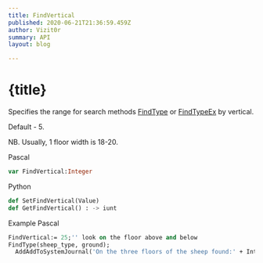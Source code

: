 ```yaml
---
title: FindVertical
published: 2020-06-21T21:36:59.459Z
author: Vizit0r
summary: API
layout: blog

---
```


# {title}

Specifies the range for search methods [FindType](Api/FindType) or [FindTypeEx](Api/FindTypeEx) by vertical.

Default - 5.

NB. Usually, 1 floor width is 18-20.


Pascal

```pascal
var FindVertical:Integer
```



Python
```python
def SetFindVertical(Value)
def GetFindVertical() : -> iunt

```


Example Pascal
```pascal
FindVertical:= 25;'' look on the floor above and below
FindType(sheep_type, ground);
  AddAddToSystemJournal('On the three floors of the sheep found:' + IntToStr(FindQuantity));
```